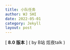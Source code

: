 ```yaml
---
title: 小队任务
author: WJ SHI
date: 2022-05-01
category: Jekyll
layout: post
---
```








[ **8.0 版本** ]    ( by B站 炫夜talk )

<img src="https://www.nextstepone.ltd/mff/images/xiaodui1.jpg" alt="" referrerpolicy="no-referrer">





